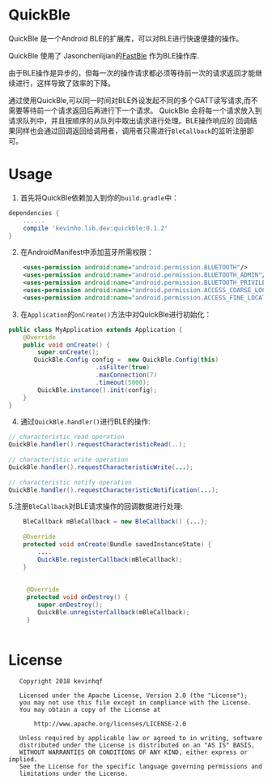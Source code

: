 # QuickBle
QuickBle 是一个Android BLE的扩展库，可以对BLE进行快速便捷的操作。 

QuickBle 使用了 Jasonchenlijian的[FastBle](https://github.com/Jasonchenlijian/FastBle) 作为BLE操作库. 

由于BLE操作是异步的，但每一次的操作请求都必须等待前一次的请求返回才能继续进行，这样导致了效率的下降。  

通过使用QuickBle,可以同一时间对BLE外设发起不同的多个GATT读写请求,而不需要等待前一个请求返回后再进行下一个请求。 
QuickBle 会将每一个请求放入到请求队列中，并且按顺序的从队列中取出请求进行处理。BLE操作响应的
回调结果同样也会通过回调返回给调用者，调用者只需进行`BleCallback`的监听注册即可。


# Usage
1. 首先将QuickBle依赖加入到你的`build.gradle`中：

```groovy
dependencies {
    ......
    compile 'kevinho.lib.dev:quickble:0.1.2'
}
```

2. 在AndroidManifest中添加蓝牙所需权限：
```xml
    <uses-permission android:name="android.permission.BLUETOOTH"/>
    <uses-permission android:name="android.permission.BLUETOOTH_ADMIN"/>
    <uses-permission android:name="android.permission.BLUETOOTH_PRIVILEGED"/>
    <uses-permission android:name="android.permission.ACCESS_COARSE_LOCATION"/>
    <uses-permission android:name="android.permission.ACCESS_FINE_LOCATION"/>
```

3. 在`Application`的`onCreate()`方法中对QuickBle进行初始化：
```java
public class MyApplication extends Application {
    @Override
    public void onCreate() {
        super.onCreate();
       QuickBle.Config config =  new QuickBle.Config(this)
                        .isFilter(true)
                        .maxConnection(7)
                        .timeout(5000);
        QuickBle.instance().init(config);
    }
}
```

4. 通过`QuickBle.handler()`进行BLE的操作:
```java
// characteristic read operation 
QuickBle.handler().requestCharacteristicRead(..);
  
// characteristic write operation 
QuickBle.handler().requestCharacteristicWrite(...);
  
// characteristic notify operation 
QuickBle.handler().requestCharacteristicNotification(...);
```


5.注册`BleCallback`对BLE请求操作的回调数据进行处理:
```java
    BleCallback mBleCallback = new BleCallback() {...};
    
    @Override
    protected void onCreate(Bundle savedInstanceState) {
        ....
        QuickBle.registerCallback(mBleCallback);
    }
    
    
     @Override
     protected void onDestroy() {
        super.onDestroy();
        QuickBle.unregisterCallback(mBleCallback);
     }
    
```

# License
```
   Copyright 2018 kevinhqf

   Licensed under the Apache License, Version 2.0 (the "License");
   you may not use this file except in compliance with the License.
   You may obtain a copy of the License at

	   http://www.apache.org/licenses/LICENSE-2.0

   Unless required by applicable law or agreed to in writing, software
   distributed under the License is distributed on an "AS IS" BASIS,
   WITHOUT WARRANTIES OR CONDITIONS OF ANY KIND, either express or implied.
   See the License for the specific language governing permissions and
   limitations under the License.
```

